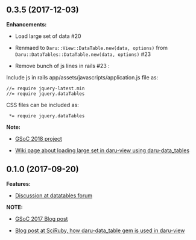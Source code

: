 ## 0.3.5 (2017-12-03)

**Enhancements:**

- Load large set of data #20

- Renmaed to `Daru::View::DataTable.new(data, options)` from
`Daru::DataTables::DataTable.new(data, options)` #23

- Remove bunch of js lines in rails #23 :

Include js in rails app/assets/javascripts/application.js file as:

```
//= require jquery-latest.min
//= require jquery.dataTables

```
CSS files can be included as:

```
 *= require jquery.dataTables
```

**Note:**

* [GSoC 2018 project](https://github.com/SciRuby/daru-view/wiki/GSoC-2018---Progress-Report)

* [Wiki page about loading large set in daru-view using daru-data_tables](https://github.com/SciRuby/daru-view/wiki/DataTables-to-load-large-set-data-in-daru-view-table)

## 0.1.0 (2017-09-20)

**Features:**

- [Discussion at datatables forum](https://github.com/Shekharrajak/daru-data_tables/wiki/Discussion-in-datatables-forum)

**NOTE:**


- [GSoC 2017 Blog post](http://shekharrajak.github.io/gsoc_2017_posts/)

- [Blog post at SciRuby, how daru-data_table gem is used in daru-view](http://sciruby.com/blog/2017/09/01/gsoc-2017-data-visualization-using-daru-view/)
